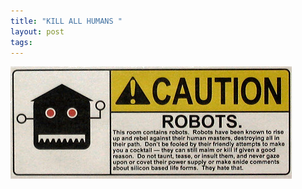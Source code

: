 ```yaml
--- 
title: "KILL ALL HUMANS "
layout: post
tags: 
---
```

![](/tumblr_files/EGJ89SLNC8bj8529hQPzhIla_500.jpg)
